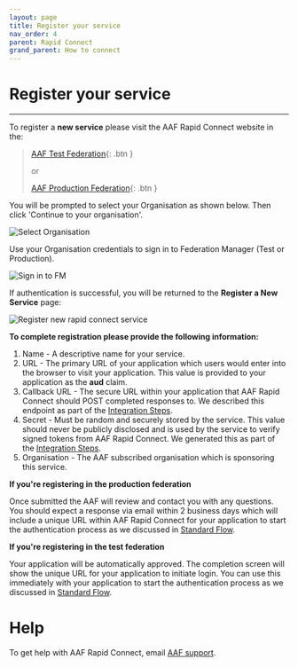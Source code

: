 ```yaml
---
layout: page
title: Register your service
nav_order: 4
parent: Rapid Connect
grand_parent: How to connect
---
```


# Register your service
---

To register a **new service** please visit the AAF Rapid Connect website in the: 

> [AAF Test Federation](https://manager.test.aaf.edu.au/rapid_connect/services/new){: .btn }
> 
> or
> 
> [AAF Production Federation](https://manager.aaf.edu.au/rapid_connect/services/new){: .btn } 

You will be prompted to select your Organisation as shown below. Then click 'Continue to your organisation'.

![Select Organisation](/assets/images/sign-in-to-org-FM.png)

Use your Organisation credentials to sign in to Federation Manager (Test or Production).

![Sign in to FM](/assets/images/sign-in-to-FM.png)

If authentication is successful, you will be returned to the **Register a New Service** page:

![Register new rapid connect service](/assets/images/register-new-rapid-connect-service.png)

**To complete registration please provide the following information:**

1. Name - A descriptive name for your service.
2. URL - The primary URL of your application which users would enter into the browser to visit your application. This value is provided to your application as the **aud** claim.
3. Callback URL - The secure URL within your application that AAF Rapid Connect should POST completed responses to. We described this endpoint as part of the [Integration Steps](/rapidconnect/#3-provide-a-web-accessible-endpoint).
4. Secret - Must be random and securely stored by the service. This value should never be publicly disclosed and is used by the service to verify signed tokens from AAF Rapid Connect. We generated this as part of the [Integration Steps](/rapidconnect/#2-create-a-secret).
5. Organisation - The AAF subscribed organisation which is sponsoring this service.

**If you're registering in the production federation**

Once submitted the AAF will review and contact you with any questions. You should expect a response via email within 2 business days which will include a unique URL within AAF Rapid Connect for your application to start the authentication process as we discussed in [Standard Flow](/rapidconnect/#standard-flow).

**If you're registering in the test federation**

Your application will be automatically approved. The completion screen will show the unique URL for your application to initiate login. You can use this immediately with your application to start the authentication process as we discussed in [Standard Flow](/rapidconnect/#standard-flow).

# Help

To get help with AAF Rapid Connect, email [AAF support](mailto:support@aaf.edu.au).